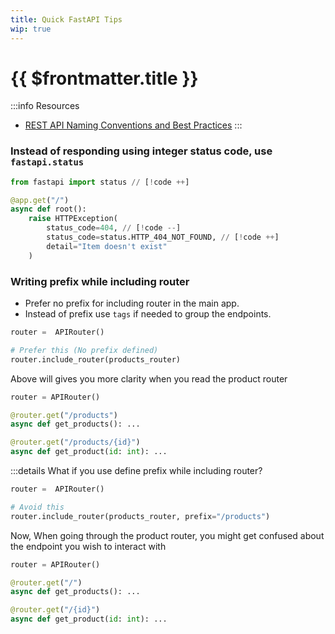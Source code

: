 ```yaml
---
title: Quick FastAPI Tips
wip: true
---
```


# {{ $frontmatter.title }}

:::info Resources

- [REST API Naming Conventions and Best Practices](https://medium.com/@nadinCodeHat/rest-api-naming-conventions-and-best-practices-1c4e781eb6a5)
:::

### Instead of responding using integer status code, use `fastapi.status`

```py
from fastapi import status // [!code ++]

@app.get("/")
async def root():
    raise HTTPException(
        status_code=404, // [!code --]
        status_code=status.HTTP_404_NOT_FOUND, // [!code ++]
        detail="Item doesn't exist"
    )
```

### Writing prefix while including router

- Prefer no prefix for including router in the main app.
- Instead of prefix use `tags` if needed to group the endpoints.

```py
router =  APIRouter()

# Prefer this (No prefix defined)
router.include_router(products_router)
```

Above will gives you more clarity when you read the product router

```py
router = APIRouter()

@router.get("/products")
async def get_products(): ...

@router.get("/products/{id}")
async def get_product(id: int): ...
```

:::details What if you use define prefix while including router?

```py
router =  APIRouter()

# Avoid this
router.include_router(products_router, prefix="/products")
```

Now, When going through the product router, you might get confused about the endpoint you wish to interact with

```py
router = APIRouter()

@router.get("/")
async def get_products(): ...

@router.get("/{id}")
async def get_product(id: int): ...
```
